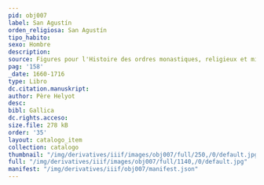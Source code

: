 ```yaml
---
pid: obj007
label: San Agustín
orden_religiosa: San Agustín
tipo_habito:
sexo: Hombre
description:
source: Figures pour l'Histoire des ordres monastiques, religieux et militaires
pag: '158'
_date: 1660-1716
type: Libro
dc.citation.manuskript:
author: Père Helyot
desc:
bibl: Gallica
dc.rights.acceso:
size.file: 278 kB
order: '35'
layout: catalogo_item
collection: catalogo
thumbnail: "/img/derivatives/iiif/images/obj007/full/250,/0/default.jpg"
full: "/img/derivatives/iiif/images/obj007/full/1140,/0/default.jpg"
manifest: "/img/derivatives/iiif/obj007/manifest.json"
---
```

